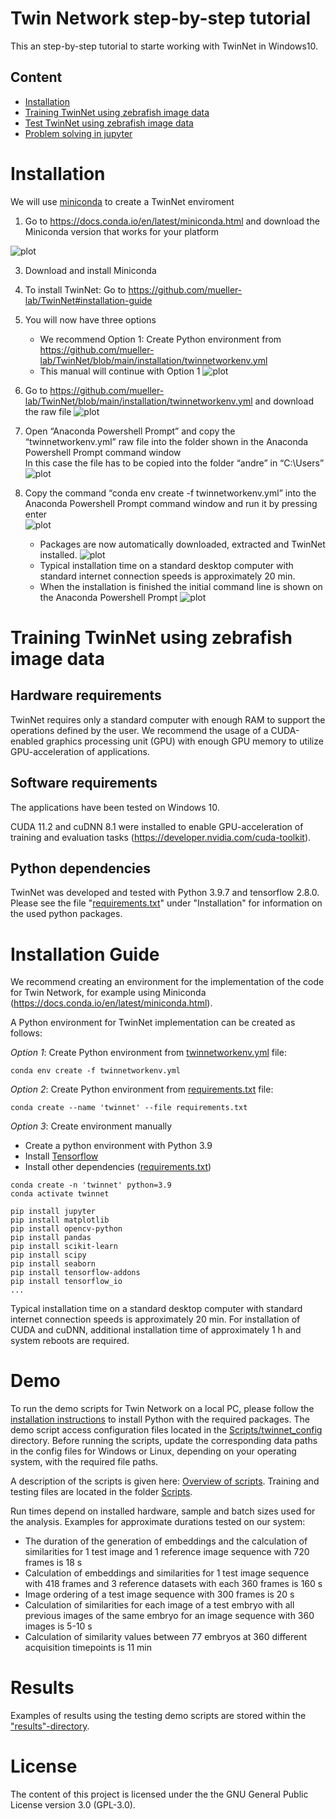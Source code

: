 # Twin Network step-by-step tutorial
This an step-by-step tutorial to starte working with TwinNet in Windows10.

## Content
- [Installation](https://github.com/mueller-lab/TwinNet/tree/main/installation#installation)
- [Training TwinNet using zebrafish image data](https://github.com/mueller-lab/TwinNet/tree/main/installation#training-twinnet-using-zebrafish-image-data)
- [Test TwinNet using zebrafish image data](https://github.com/mueller-lab/TwinNet#installation-guide)
- [Problem solving in jupyter](https://github.com/mueller-lab/TwinNet#Demo)


# Installation
We will use [miniconda](https://docs.conda.io/en/latest/miniconda.html) to create a TwinNet enviroment
  1. Go to https://docs.conda.io/en/latest/miniconda.html and download the Miniconda version that works for your platform
     
  ![plot](./images/miniconda.png)

  3. Download and install Miniconda
  4. To install TwinNet: Go to https://github.com/mueller-lab/TwinNet#installation-guide
  5. You will now have three options  
     - We recommend Option 1: Create Python environment from https://github.com/mueller-lab/TwinNet/blob/main/installation/twinnetworkenv.yml  
     - This manual will continue with Option 1
       ![plot](./images/install_guide.png)

  6. Go to https://github.com/mueller-lab/TwinNet/blob/main/installation/twinnetworkenv.yml and download the raw file
  ![plot](./images/yml_file.png)

  7. Open “Anaconda Powershell Prompt” and copy the “twinnetworkenv.yml” raw file into the folder shown in the Anaconda Powershell Prompt command window  
     In this case the file has to be copied into the folder “andre” in “C:\Users”
  ![plot](./images/shell_yml.png)

  9. Copy the command “conda env create -f twinnetworkenv.yml” into the Anaconda Powershell Prompt command window and run it by pressing enter  
      ![plot](./images/shell_yml_exe.png)
     - Packages are now automatically downloaded, extracted and TwinNet installed.
       ![plot](./images/shell_yml_installing.png)
     - Typical installation time on a standard desktop computer with standard internet connection speeds is approximately 20 min.
     - When the installation is finished the initial command line is shown on the Anaconda Powershell Prompt
       ![plot](./images/shell_yml_installing_done.png)

# Training TwinNet using zebrafish image data
## Hardware requirements
TwinNet requires only a standard computer with enough RAM to support the operations defined by the user. We recommend the usage of a CUDA-enabled graphics processing unit (GPU) with enough GPU memory to utilize GPU-acceleration of applications.

## Software requirements
The applications have been tested on Windows 10.

CUDA 11.2 and cuDNN 8.1 were installed to enable GPU-acceleration of training and evaluation tasks (https://developer.nvidia.com/cuda-toolkit).

## Python dependencies
TwinNet was developed and tested with Python 3.9.7 and tensorflow 2.8.0. Please see the file "[requirements.txt](https://github.com/mueller-lab/TwinNet/blob/main/installation/requirements.txt)" under "Installation" for information on the used python packages.

# Installation Guide
We recommend creating an environment for the implementation of the code for Twin Network, for example using Miniconda (https://docs.conda.io/en/latest/miniconda.html).

A Python environment for TwinNet implementation can be created as follows:

*Option 1*: Create Python environment from [twinnetworkenv.yml](https://github.com/mueller-lab/TwinNet/blob/main/installation/twinnetworkenv.yml) file:
```
conda env create -f twinnetworkenv.yml
```

*Option 2*: Create Python environment from [requirements.txt](https://github.com/mueller-lab/TwinNet/blob/main/installation/requirements.txt) file:
```
conda create --name 'twinnet' --file requirements.txt
```

*Option 3*: Create environment manually
- Create a python environment with Python 3.9
- Install [Tensorflow](https://www.tensorflow.org/install/)
- Install other dependencies ([requirements.txt](https://github.com/mueller-lab/TwinNet/blob/main/installation/requirements.txt))

```
conda create -n 'twinnet' python=3.9 
conda activate twinnet

pip install jupyter
pip install matplotlib
pip install opencv-python
pip install pandas
pip install scikit-learn
pip install scipy
pip install seaborn
pip install tensorflow-addons
pip install tensorflow_io
...
```

Typical installation time on a standard desktop computer with standard internet connection speeds is approximately 20 min. For installation of CUDA and cuDNN, additional installation time of approximately 1 h and system reboots are required.

# Demo
To run the demo scripts for Twin Network on a local PC, please follow the [installation instructions](https://github.com/mueller-lab/TwinNet#installation-guide) to install Python with the required packages. The demo script access configuration files located in the [Scripts/twinnet_config](https://github.com/mueller-lab/TwinNet/tree/main/code/Scripts/twinnet_config) directory. Before running the scripts, update the corresponding data paths in the config files for Windows or Linux, depending on your operating system, with the required file paths.

A description of the scripts is given here: [Overview of scripts](https://github.com/mueller-lab/TwinNet/tree/main/code/Scripts/README.md). Training and testing files are located in the folder [Scripts](https://github.com/mueller-lab/TwinNet/tree/main/code/Scripts).

Run times depend on installed hardware, sample and batch sizes used for the analysis. Examples for approximate durations tested on our system:
- The duration of the generation of embeddings and the calculation of similarities for 1 test image and 1 reference image sequence with 720 frames is 18 s
- Calculation of embeddings and similarities for 1 test image sequence with 418 frames and 3 reference datasets with each 360 frames is 160 s
- Image ordering of a test image sequence with 300 frames is 20 s
- Calculation of similarities for each image of a test embryo with all previous images of the same embryo for an image sequence with 360 images is 5-10 s
- Calculation of similarity values between 77 embryos at 360 different acquisition timepoints is 11 min

# Results
Examples of results using the testing demo scripts are stored within the ["results"-directory](https://github.com/mueller-lab/TwinNet/tree/main/results).

# License
The content of this project is licensed under the the GNU General Public License version 3.0 (GPL-3.0).

